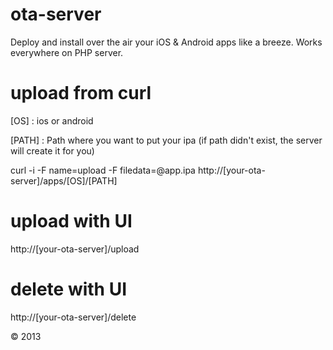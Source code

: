 ota-server
==========

Deploy and install over the air your iOS &amp; Android apps like a breeze. Works everywhere on PHP server.


upload from curl
================

[OS] : ios or android

[PATH] : Path where you want to put your ipa (if path didn't exist, the server will create it for you)

curl -i -F name=upload -F filedata=@app.ipa http://[your-ota-server]/apps/[OS]/[PATH]


upload with UI
==============

http://[your-ota-server]/upload

delete with UI
==============

http://[your-ota-server]/delete

© 2013
